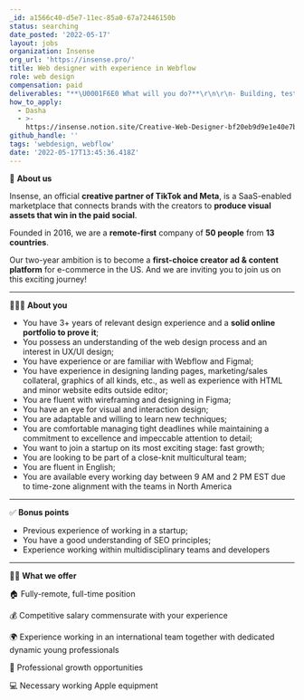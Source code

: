 ```yaml
---
_id: a1566c40-d5e7-11ec-85a0-67a72446150b
status: searching
date_posted: '2022-05-17'
layout: jobs
organization: Insense
org_url: 'https://insense.pro/'
title: Web designer with experience in Webflow
role: web design
compensation: paid
deliverables: "**\U0001F6E0 What will you do?**\r\n\r\n- Building, testing, and improving the design of the main web page;\r\n- Design and build effective user experiences for websites, landing pages, and emails focused on improving conversion metrics;\r\n- Design and edit in-house collateral that elevates the Insense brand including but not limited to sales and marketing collateral, such as pdfs, presentations, e-books, guides; editable templates (including email campaigns templates), social media collateral, website layouts, and other brand assets;\r\n- Communicating design ideas using user flows, process flows, site maps, and wireframes;\r\n- Maintain a consistent visual voice for brand assets;\r\n- Collaborate with the Marketing and Sales Teams to complete projects as well as revise existing collateral and with the team of product designers\r\n\r\n---"
how_to_apply:
  - Dasha
  - >-
    https://insense.notion.site/Creative-Web-Designer-bf20eb9d9e1e40e7be8fef4ec168d168
github_handle: ''
tags: 'webdesign, webflow'
date: '2022-05-17T13:45:36.418Z'
---
```

🚀 **About us**

Insense, an official **creative partner of TikTok and Meta**, is a SaaS-enabled marketplace that connects brands with the creators to **produce visual assets that win in the paid social**.

Founded in 2016, we are a **remote-first** company of **50 people** from **13 countries**.

Our two-year ambition is to become a **first-choice creator ad & content platform** for e-commerce in the US. And we are inviting you to join us on this exciting journey!

---

👩🏻‍💻 **About you**

- You have 3+ years of relevant design experience and a **solid online portfolio to prove it**;
- You possess an understanding of the web design process and an interest in UX/UI design;
- You have experience or are familiar with Webflow and Figmal;
- You have experience in designing landing pages, marketing/sales collateral, graphics of all kinds, etc., as well as experience with HTML and minor website edits outside editor;
- You are fluent with wireframing and designing in Figma;
- You have an eye for visual and interaction design;
- You are adaptable and willing to learn new techniques;
- You are comfortable managing tight deadlines while maintaining a commitment to excellence and impeccable attention to detail;
- You want to join a startup on its most exciting stage: fast growth;
- You are looking to be part of a close-knit multicultural team;
- You are fluent in English;
- You are available every working day between 9 AM and 2 PM EST due to time-zone alignment with the teams in North America

---

✅ **Bonus points**

- Previous experience of working in a startup;
- You have a good understanding of SEO principles;
- Experience working within multidisciplinary teams and developers

---


🤝🏻 **What we offer**

🏠 Fully-remote, full-time position

💰 Competitive salary commensurate with your experience

🌍 Experience working in an international team together with dedicated dynamic young professionals

🌱 Professional growth opportunities

💻 Necessary working Apple equipment
